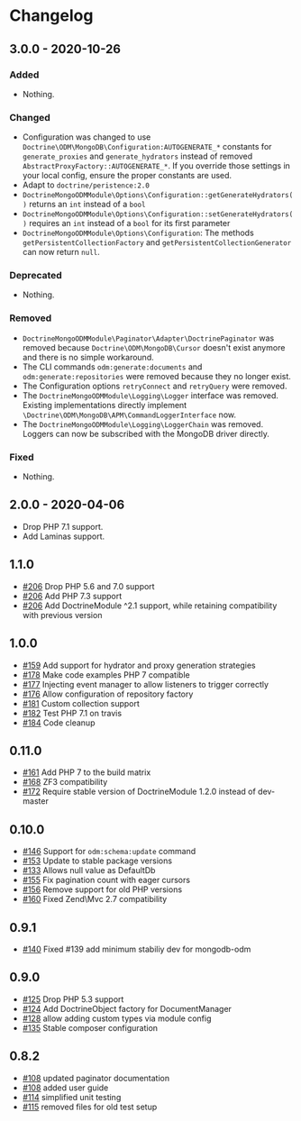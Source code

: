 # Changelog

## 3.0.0 - 2020-10-26

### Added

- Nothing.

### Changed

- Configuration was changed to use `Doctrine\ODM\MongoDB\Configuration:AUTOGENERATE_*` constants for `generate_proxies`
 and `generate_hydrators` instead of removed `AbstractProxyFactory::AUTOGENERATE_*`. If you override those settings in your local config, ensure the proper constants are used.
- Adapt to `doctrine/peristence:2.0`
- `DoctrineMongoODMModule\Options\Configuration::getGenerateHydrators()` returns an `int` instead of a `bool`
- `DoctrineMongoODMModule\Options\Configuration::setGenerateHydrators()` requires an `int` instead of a `bool` for its first parameter
- `DoctrineMongoODMModule\Options\Configuration`: The methods `getPersistentCollectionFactory` and `getPersistentCollectionGenerator` can now return `null`.

### Deprecated

- Nothing.

### Removed

- `DoctrineMongoODMModule\Paginator\Adapter\DoctrinePaginator` was removed because `Doctrine\ODM\MongoDB\Cursor` doesn't exist anymore and there is no simple workaround.
- The CLI commands `odm:generate:documents` and `odm:generate:repositories` were removed because they no longer exist.
- The Configuration options `retryConnect` and `retryQuery` were removed.
- The `DoctrineMongoODMModule\Logging\Logger` interface was removed. Existing implementations directly implement `\Doctrine\ODM\MongoDB\APM\CommandLoggerInterface` now.
- The `DoctrineMongoODMModule\Logging\LoggerChain` was removed. Loggers can now be subscribed with the MongoDB driver directly.

### Fixed

- Nothing.

## 2.0.0 - 2020-04-06

- Drop PHP 7.1 support.
- Add Laminas support.

## 1.1.0

- [#206](https://github.com/docrine/DoctrineMongoODMModule/pull/206) Drop PHP 5.6 and 7.0 support
- [#206](https://github.com/docrine/DoctrineMongoODMModule/pull/206) Add PHP 7.3 support
- [#206](https://github.com/docrine/DoctrineMongoODMModule/pull/206) Add DoctrineModule ^2.1 support, while retaining compatibility with previous version

## 1.0.0

- [#159](https://github.com/docrine/DoctrineMongoODMModule/pull/159) Add support for hydrator and proxy generation strategies
- [#178](https://github.com/docrine/DoctrineMongoODMModule/pull/178) Make code examples PHP 7 compatible
- [#177](https://github.com/docrine/DoctrineMongoODMModule/pull/177) Injecting event manager to allow listeners to trigger correctly
- [#176](https://github.com/docrine/DoctrineMongoODMModule/pull/176) Allow configuration of repository factory
- [#181](https://github.com/docrine/DoctrineMongoODMModule/pull/181) Custom collection support
- [#182](https://github.com/docrine/DoctrineMongoODMModule/pull/182) Test PHP 7.1 on travis
- [#184](https://github.com/docrine/DoctrineMongoODMModule/pull/184) Code cleanup

## 0.11.0

- [#161](https://github.com/docrine/DoctrineMongoODMModule/pull/161) Add PHP 7 to the build matrix
- [#168](https://github.com/docrine/DoctrineMongoODMModule/pull/168) ZF3 compatibility
- [#172](https://github.com/docrine/DoctrineMongoODMModule/pull/172) Require stable version of DoctrineModule 1.2.0 instead of dev-master

## 0.10.0

- [#146](https://github.com/doctrine/DoctrineMongoODMModule/pull/146) Support for `odm:schema:update` command
- [#153](https://github.com/doctrine/DoctrineMongoODMModule/pull/153) Update to stable package versions
- [#133](https://github.com/doctrine/DoctrineMongoODMModule/pull/133) Allows null value as DefaultDb
- [#155](https://github.com/doctrine/DoctrineMongoODMModule/pull/155) Fix pagination count with eager cursors
- [#156](https://github.com/doctrine/DoctrineMongoODMModule/pull/156) Remove support for old PHP versions
- [#160](https://github.com/doctrine/DoctrineMongoODMModule/pull/160) Fixed Zend\Mvc 2.7 compatibility

## 0.9.1
- [#140](https://github.com/doctrine/DoctrineMongoODMModule/pull/140) Fixed #139 add minimum stabiliy dev for mongodb-odm

## 0.9.0
- [#125](https://github.com/doctrine/DoctrineMongoODMModule/pull/125) Drop PHP 5.3 support
- [#124](https://github.com/doctrine/DoctrineMongoODMModule/pull/124) Add DoctrineObject factory for DocumentManager
- [#128](https://github.com/doctrine/DoctrineMongoODMModule/pull/128) allow adding custom types via module config
- [#135](https://github.com/doctrine/DoctrineMongoODMModule/pull/135) Stable composer configuration

## 0.8.2

- [#108](https://github.com/doctrine/DoctrineMongoODMModule/pull/108) updated paginator documentation
- [#108](https://github.com/doctrine/DoctrineMongoODMModule/pull/109) added user guide
- [#114](https://github.com/doctrine/DoctrineMongoODMModule/pull/114) simplified unit testing
- [#115](https://github.com/doctrine/DoctrineMongoODMModule/pull/115) removed files for old test setup
